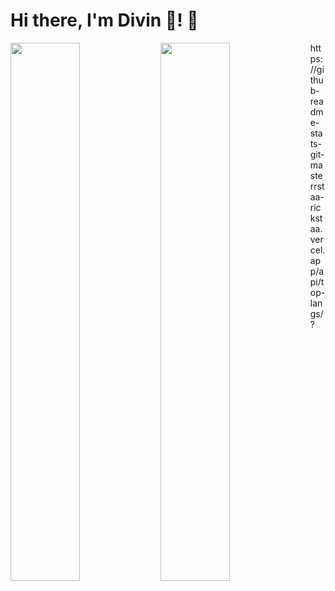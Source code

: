 
# Hi there, I'm Divin 🤠! 👋


<img align="left" width="47%" src="https://github-readme-stats-git-masterrstaa-rickstaa.vercel.app/api?username=aimedivin&&show_icons=true&theme=radical"/>
<img width="47%"  align="left" src="https://github-readme-stats.vercel.app/api/top-langs?username=AustinCaudill&hide=Jupyter%20Notebook" />
https://github-readme-stats-git-masterrstaa-rickstaa.vercel.app/api/top-langs/?
